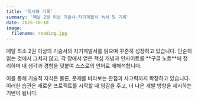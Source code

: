 ```yaml
---
title: '독서와 기록'
summary: '매달 2권 이상 기술서·자기계발서 독서 및 기록'
date: 2025-10-10
image:
  filename: reading.jpg
---
```


<div class="text-justify">
매달 최소 2권 이상의 기술서와 자기계발서를 읽으며 꾸준히 성장하고 있습니다.  
단순히 읽는 것에서 그치지 않고, 각 장에서 얻은 핵심 개념과 인사이트를 **구글 노트**에 정리하며  
내 생각과 경험을 덧붙여 스스로의 언어로 재해석합니다.

이를 통해 기술적 지식은 물론, 문제를 바라보는 관점과 사고력까지 확장하고 있습니다.  
이러한 습관은 새로운 프로젝트를 시작할 때 영감을 주고, 더 나은 개발 방향을 제시하는 기반이 됩니다.

</div>
